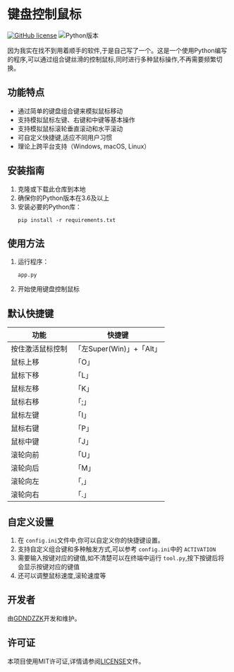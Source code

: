 # 键盘控制鼠标

[![GitHub license](https://img.shields.io/github/license/GDNDZZK/keyboardControlMouse.svg)](https://github.com/GDNDZZK/keyboardControlMouse/blob/master/LICENSE) ![Python版本](https://img.shields.io/badge/python-3.6%2B-blue)

因为我实在找不到用着顺手的软件,于是自己写了一个。这是一个使用Python编写的程序,可以通过组合键丝滑的控制鼠标,同时进行多种鼠标操作,不再需要频繁切换。

## 功能特点

- 通过简单的键盘组合键来模拟鼠标移动
- 支持模拟鼠标左键、右键和中键等基本操作
- 支持模拟鼠标滚轮垂直滚动和水平滚动
- 可自定义快捷键,适应不同用户习惯
- 理论上跨平台支持（Windows, macOS, Linux）

## 安装指南

1. 克隆或下载此仓库到本地
2. 确保你的Python版本在3.6及以上
3. 安装必要的Python库：
   ```shell
   pip install -r requirements.txt
   ```

## 使用方法

1. 运行程序：
   ```
   app.py
   ```
2. 开始使用键盘控制鼠标

## 默认快捷键

| 功能             | 快捷键                    |
| ---------------- | ------------------------- |
| 按住激活鼠标控制 | 「左Super(Win)」+「Alt」 |
| 鼠标上移         | 「O」                     |
| 鼠标下移         | 「L」                     |
| 鼠标左移         | 「K」                     |
| 鼠标右移         | 「;」                     |
| 鼠标左键         | 「I」                     |
| 鼠标右键         | 「P」                     |
| 鼠标中键         | 「J」                     |
| 滚轮向前         | 「U」                     |
| 滚轮向后         | 「M」                     |
| 滚轮向左         | 「,」                     |
| 滚轮向右         | 「.」                     |

## 自定义设置

1. 在 `config.ini`文件中,你可以自定义你的快捷键设置。
2. 支持自定义组合键和多种触发方式,可以参考 `config.ini`中的 `ACTIVATION`
3. 需要输入按键对应的键值,如不清楚可以在终端中运行 `tool.py`,按下按键后将会显示按键对应的键值
4. 还可以调整鼠标速度,滚轮速度等

## 开发者

由[GDNDZZK](https://github.com/GDNDZZK)开发和维护。

## 许可证

本项目使用MIT许可证,详情请参阅[LICENSE](https://github.com/GDNDZZK/keyboardControlMouse/blob/master/LICENSE)文件。
